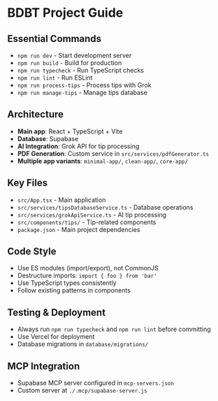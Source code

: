 # BDBT Project Guide

## Essential Commands
- `npm run dev` - Start development server
- `npm run build` - Build for production  
- `npm run typecheck` - Run TypeScript checks
- `npm run lint` - Run ESLint
- `npm run process-tips` - Process tips with Grok
- `npm run manage-tips` - Manage tips database

## Architecture
- **Main app**: React + TypeScript + Vite
- **Database**: Supabase
- **AI Integration**: Grok API for tip processing
- **PDF Generation**: Custom service in `src/services/pdfGenerator.ts`
- **Multiple app variants**: `minimal-app/`, `clean-app/`, `core-app/`

## Key Files
- `src/App.tsx` - Main application
- `src/services/tipsDatabaseService.ts` - Database operations
- `src/services/grokApiService.ts` - AI tip processing
- `src/components/tips/` - Tip-related components
- `package.json` - Main project dependencies

## Code Style
- Use ES modules (import/export), not CommonJS
- Destructure imports: `import { foo } from 'bar'`
- Use TypeScript types consistently
- Follow existing patterns in components

## Testing & Deployment
- Always run `npm run typecheck` and `npm run lint` before committing
- Use Vercel for deployment
- Database migrations in `database/migrations/`

## MCP Integration
- Supabase MCP server configured in `mcp-servers.json`
- Custom server at `./.mcp/supabase-server.js`